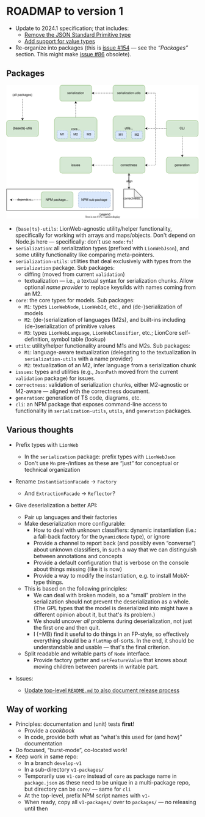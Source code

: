 # ROADMAP to version 1

* Update to 2024.1 specification; that includes:
  * [Remove the JSON Standard Primitive type](https://github.com/LionWeb-io/lionweb-typescript/issues/161)
  * [Add support for value types](https://github.com/LionWeb-io/lionweb-typescript/issues/160)
* Re-organize into packages (this is [issue #154](https://github.com/LionWeb-io/lionweb-typescript/issues/154) — see the _“Packages”_ section.
    This might make [issue #86](https://github.com/LionWeb-io/lionweb-typescript/issues/86) obsolete).


## Packages

![The packages, including dependencies](./packages.svg)

* `{base|ts}-utils`: LionWeb-agnostic utility/helper functionality, specifically for working with arrays and maps/objects.
    Don't depend on Node.js here — specifically: don't use `node:fs`!
* `serialization`: all serialization types (prefixed with `LionWebJson`), and some utility functionality like comparing meta-pointers.
* `serialization-utils`: utilities that deal exclusively with types from the `serialization` package.
    Sub packages:
    * diffing (moved from current `validation`)
    * textualization — i.e., a textual syntax for serialization chunks.
        Allow optional _name provider_ to replace keys/ids with names coming from an M2.
* `core`: the core types for models.
    Sub packages:
    * `M1`: types `LionWebNode`, `LionWebId`, etc., and (de-)serialization of models
    * `M2`: (de-)serialization of languages (M2s), and built-ins including (de-)serialization of primitive values
    * `M3`: types `LionWebLanguage`, `LionWebClassifier`, etc.; LionCore self-definition, symbol table (lookup)
* `utils`: utility/helper functionality around M1s and M2s.
    Sub packages:
    * `M1`: language-aware textualization (delegating to the textualization in `serialization-utils` with a name provider)
    * `M2`: textualization of an M2, infer language from a serialization chunk
* `issues`: types and utilities (e.g., `JsonPath` moved from the current `validation` package) for issues.
* `correctness`: validation of serialization chunks, either M2-agnostic or M2-aware — aligned with the correctness document.
* `generation`: generation of TS code, diagrams, etc.
* `cli`: an NPM package that exposes command-line access to functionality in `serialization-utils`, `utils`, and `generation` packages.


## Various thoughts

* Prefix types with `LionWeb`
  * In the `serialization` package: prefix types with `LionWebJson`
  * Don't use `Mn` pre-/infixes as these are “just” for conceptual or technical organization

* Rename `InstantiationFacade` &rarr; `Factory`
  * And `ExtractionFacade` &rarr; `Reflector`?

* Give deserialization a better API:
  * Pair up languages and their factories
  * Make deserialization more configurable:
      * How to deal with unknown classifiers: dynamic instantiation (i.e.: a fall-back factory for the `DynamicNode` type), or ignore
      * Provide a channel to report back (and possibly even “converse”) about unknown classifiers, in such a way that we can distinguish between annotations and concepts
      * Provide a default configuration that is verbose on the console about things missing (like it is now)
      * Provide a way to modify the instantiation, e.g. to install MobX-type things.
  * This is based on the following principles:
    * We can deal with broken models, so a “small” problem in the serialization should not prevent the deserialization as a whole.
      (The GPL types that the model is deserialized into might have a different opinion about it, but that's its problem.)
    * We should uncover _all_ problems during deserialization, not just the first one and then quit.
    * I (=MB) find it useful to do things in an FP-style, so effectively everything should be a `flatMap` of-sorts.
    	In the end, it should be understandable and usable — that's the final criterion.
  * Split readable and writable parts of `Node` interface.
    * Provide factory getter and `setFeatureValue` that knows about moving children between parents in writable part.

* Issues:
  * [Update top-level `README.md` to also document release process](https://github.com/LionWeb-io/lionweb-typescript/issues/152)


## Way of working

* Principles: documentation and (unit) tests **first**!
  * Provide a _cookbook_
  * In code, provide both what as “what's this used for (and how)” documentation
* Do focused, “burst-mode”, co-located work!
* Keep work in same repo:
  * In a branch `develop-v1`
  * In a sub-directory `v1-packages/`
  * Temporarily use `v1-core` instead of `core` as package name in `package.json` as these need to be unique in a multi-package repo, but directory can be `core/` — same for `cli`
  * At the top-level, prefix NPM script names with `v1-`
  * When ready, copy all `v1-packages/` over to `packages/` — no releasing until then

